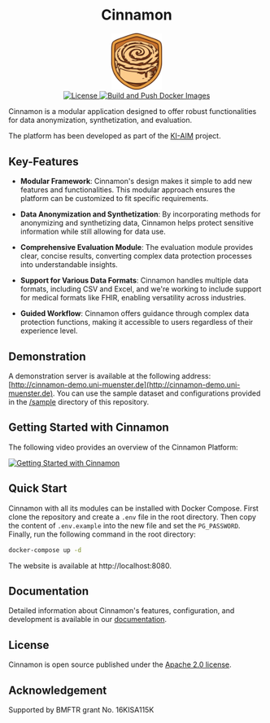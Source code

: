 <h1 align="center">
  Cinnamon
</h1>

<div align="center">
  <img src="./cinnamon-platform/cinnamon-frontend/src/app/assets/cinnamon-logo.png" alt="Cinnamon logo" width="100">
</div>

<div align="center">

<a href="https://github.com/KI-AIM/Cinnamon/blob/main/LICENSE">
  <img alt="License" src="https://img.shields.io/badge/License-Apache%202.0-blue.svg">
</a>

<a href="https://github.com/ki-aim/cinnamon/actions/workflows/docker-push.yml">
  <img alt="Build and Push Docker Images" src="https://github.com/ki-aim/cinnamon/actions/workflows/docker-push.yml/badge.svg">
</a>

</div>

Cinnamon is a modular application designed to offer robust functionalities for data anonymization, synthetization, and evaluation.

The platform has been developed as part of the [KI-AIM](https://www.forschung-it-sicherheit-kommunikationssysteme.de/projekte/ki-aim) project.

## Key-Features

- **Modular Framework**: Cinnamon's design makes it simple to add new features and functionalities. This modular
  approach ensures the platform can be customized to fit specific requirements.


- **Data Anonymization and Synthetization**: By incorporating methods for anonymizing and synthetizing data, Cinnamon
  helps protect sensitive information while still allowing for data use.


- **Comprehensive Evaluation Module**: The evaluation module provides clear, concise results, converting complex data
  protection processes into understandable insights.


- **Support for Various Data Formats**: Cinnamon handles multiple data formats, including CSV and Excel, and we're
  working to include support for medical formats like FHIR, enabling versatility across industries.


- **Guided Workflow**: Cinnamon offers guidance through complex data protection functions, making it accessible to users
  regardless of their experience level.

## Demonstration

A demonstration server is available at the following address: [http://cinnamon-demo.uni-muenster.de](http://cinnamon-demo.uni-muenster.de).
You can use the sample dataset and configurations provided in the [/sample](./sample/Heart_Disease_Dataset) directory of this repository.

## Getting Started with Cinnamon

The following video provides an overview of the Cinnamon Platform:

[![Getting Started with Cinnamon](https://img.youtube.com/vi/KQ0WHKMXXA8/0.jpg)](https://www.youtube.com/watch?v=KQ0WHKMXXA8)

## Quick Start
Cinnamon with all its modules can be installed with Docker Compose.
First clone the repository and create a `.env` file in the root directory.
Then copy the content of `.env.example` into the new file and set the `PG_PASSWORD`.
Finally, run the following command in the root directory:

```bash
docker-compose up -d
```

The website is available at http://localhost:8080.

## Documentation
Detailed information about Cinnamon's features, configuration, and development is available in our [documentation](https://ki-aim.github.io/cinnamon-docs/).

## License
Cinnamon is open source published under the [Apache 2.0 license](https://www.apache.org/licenses/LICENSE-2.0.html).

## Acknowledgement
Supported by BMFTR grant No. 16KISA115K
